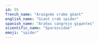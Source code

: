 ```yaml
---
id: 55
french_name: "Araignée crabe géant"
english_name: "Giant crab spider"
spanish_name: "Arañas cangrejo gigantes"
scientific_name: "Sparassidae"
emoji: "spider"
---
```

